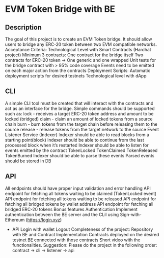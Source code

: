 # EVM Token Bridge with BЕ

## Description

The goal of this project is to create an EVM Token bridge. It should allow users to bridge any ERC-20 token between two EVM compatible networks.
Acceptance Criteria:
Technological Level with Smart Contracts (Hardhat project)
Minimum 3 contracts:
One contract for the bridge itself
Two contracts for ERC-20 token -> One generic and one wrapped
Unit tests for the bridge contract with > 95% code coverage
Events need to be emitted on each major action from the contracts
Deployment Scripts:
Automatic deployment scripts for desired testnets
Technological level with dApp

## CLI

A simple CLI tool must be created that will interact with the contracts and act as an interface for the bridge.
Simple commands should be supported such as:
lock - receives a target ERC-20 token address and amount to be locked (bridged)
claim - claim an amount of locked tokens from a source chain
burn - burn tokens from the target chain before releasing them to the source
release - release tokens from the target network to the source
Event Listener Service (Indexer)
Indexer should be able to read blocks from a starting point(block)
Indexer should be able to continue from the last processed block when it’s restarted
Indexer should be able to listen for events emitted by the contract
TokenLocked
TokenClaimed
TokenReleased
TokenBurned
Indexer should be able to parse these events
Parsed events should be stored in DB

## API

All endpoints should have proper input validation and error handling
API endpoint for fetching all tokens waiting to be claimed (TokenLocked event)
API endpoint for fetching all tokens waiting to be released
API endpoint for fetching all bridged tokens by wallet address
API endpoint for fetching all bridged ERC-20 tokens
Bonus features
Authentication
Implement authentication between the BE server and the CLiI using Sign-with-Ethereum (https://login.xyz)

- API Login with wallet
  Logout
  Completeness of the project:
  Repository with BE and Contract Implementation
  Contracts deployed on the desired testnet
  BE connected with those contracts
  Short video with the functionalities.
  Suggestion: Please do the project in the following order: contract -> cli -> listener -> api
